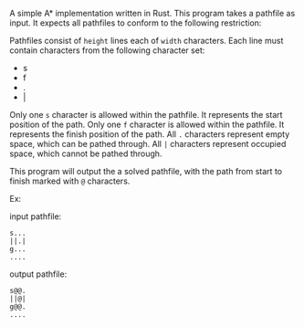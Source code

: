 A simple A* implementation written in Rust.
This program takes a pathfile as input. It expects all pathfiles to conform to the following restriction:

Pathfiles consist of `height` lines each of `width` characters. Each line must contain characters from the following character set:
- s
- f
- .
- |

Only one `s` character is allowed within the pathfile. It represents the start position of the path.
Only one `f` character is allowed within the pathfile. It represents the finish position of the path.
All `.` characters represent empty space, which can be pathed through.
All `|` characters represent occupied space, which cannot be pathed through.

This program will output the a solved pathfile, with the path from start to finish marked with `@` characters.

Ex:

input pathfile:

    s...
    ||.|
    g...
    ....

output pathfile:

    s@@.
    ||@|
    g@@.
    ....
